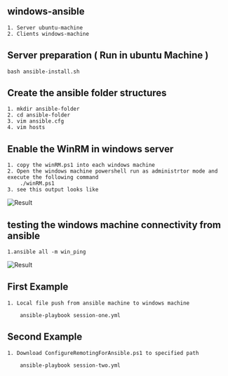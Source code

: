 ## windows-ansible

    1. Server ubuntu-machine
    2. Clients windows-machine

## Server preparation ( Run in ubuntu Machine )

    bash ansible-install.sh

## Create the ansible folder structures

    1. mkdir ansible-folder
    2. cd ansible-folder
    3. vim ansible.cfg
    4. vim hosts

## Enable the WinRM in windows server

    1. copy the winRM.ps1 into each windows machine
    2. Open the windows machine powershell run as administrtor mode and execute the following command
        ./winRM.ps1
    3. see this output looks like

![Result](https://www.ansible.com/hs-fs/hubfs/2018_Images/Social-Blog/Ansible-Windows/Ansible-Windows-Powershell.png?width=2574&height=947&name=Ansible-Windows-Powershell.png)

## testing the windows machine connectivity from ansible

    1.ansible all -m win_ping

![Result](https://www.ansible.com/hs-fs/hubfs/2018_Images/Social-Blog/Ansible-Windows/Ansible-Windows-Screen-Grab.jpg?width=1704&height=336&name=Ansible-Windows-Screen-Grab.jpg)


## First Example

    1. Local file push from ansible machine to windows machine

        ansible-playbook session-one.yml

## Second Example

    1. Download ConfigureRemotingForAnsible.ps1 to specified path

        ansible-playbook session-two.yml